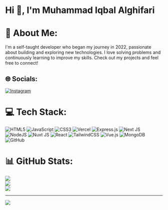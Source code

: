 <h1 align="left">Hi 👋, I'm Muhammad Iqbal Alghifari</h1>

# 💫 About Me:
I'm a self-taught developer who began my journey in 2022, passionate about building and exploring new technologies. I love solving problems and continuously learning to improve my skills. Check out my projects and feel free to connect!


## 🌐 Socials:
[![Instagram](https://img.shields.io/badge/Instagram-%23E4405F.svg?logo=Instagram&logoColor=white)](https://instagram.com/iqbaalgifari) 

# 💻 Tech Stack:
![HTML5](https://img.shields.io/badge/html5-%23E34F26.svg?style=plastic&logo=html5&logoColor=white) ![JavaScript](https://img.shields.io/badge/javascript-%23323330.svg?style=plastic&logo=javascript&logoColor=%23F7DF1E) ![CSS3](https://img.shields.io/badge/css3-%231572B6.svg?style=plastic&logo=css3&logoColor=white) ![Vercel](https://img.shields.io/badge/vercel-%23000000.svg?style=plastic&logo=vercel&logoColor=white) ![Express.js](https://img.shields.io/badge/express.js-%23404d59.svg?style=plastic&logo=express&logoColor=%2361DAFB) ![Next JS](https://img.shields.io/badge/Next-black?style=plastic&logo=next.js&logoColor=white) ![NodeJS](https://img.shields.io/badge/node.js-6DA55F?style=plastic&logo=node.js&logoColor=white) ![Nuxt JS](https://img.shields.io/badge/Nuxt-002E3B?style=plastic&logo=nuxt.js&logoColor=#00DC82) ![React](https://img.shields.io/badge/react-%2320232a.svg?style=plastic&logo=react&logoColor=%2361DAFB) ![TailwindCSS](https://img.shields.io/badge/tailwindcss-%2338B2AC.svg?style=plastic&logo=tailwind-css&logoColor=white) ![Vue.js](https://img.shields.io/badge/vue.js-%2335495e.svg?style=plastic&logo=vuedotjs&logoColor=%234FC08D) ![MongoDB](https://img.shields.io/badge/MongoDB-%234ea94b.svg?style=plastic&logo=mongodb&logoColor=white) ![GitHub](https://img.shields.io/badge/github-%23121011.svg?style=plastic&logo=github&logoColor=white)
# 📊 GitHub Stats:
![](https://github-readme-stats.vercel.app/api?username=MuhammadIqbalAlghifari&theme=default&hide_border=false&include_all_commits=true&count_private=false)<br/>
![](https://github-readme-streak-stats.herokuapp.com/?user=MuhammadIqbalAlghifari&theme=default&hide_border=false)<br/>
![](https://github-readme-stats.vercel.app/api/top-langs/?username=MuhammadIqbalAlghifari&theme=default&hide_border=false&include_all_commits=true&count_private=false&layout=compact)

---
[![](https://visitcount.itsvg.in/api?id=MuhammadIqbalAlghifari&icon=0&color=0)](https://visitcount.itsvg.in)

<!-- Proudly created with GPRM ( https://gprm.itsvg.in ) -->
